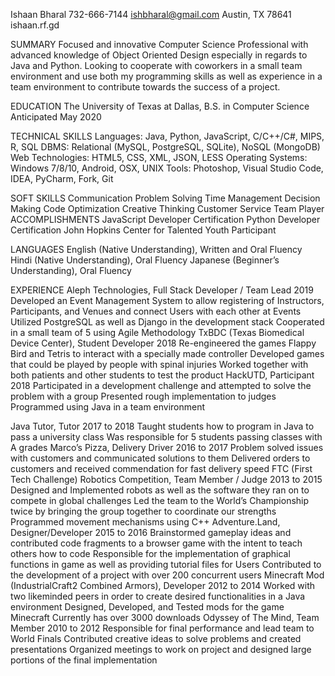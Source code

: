 Ishaan Bharal
732-666-7144										ishbharal@gmail.com
Austin, TX 78641					    					ishaan.rf.gd


SUMMARY
Focused and innovative Computer Science Professional with advanced knowledge of Object Oriented Design especially in regards to Java and Python. Looking to cooperate with coworkers in a small team environment and use both my programming skills as well as experience in a team environment to contribute towards the success of a project.

EDUCATION
The University of Texas at Dallas, B.S. in Computer Science				Anticipated May 2020

TECHNICAL SKILLS
Languages:		Java, Python, JavaScript, C/C++/C#, MIPS, R, SQL
DBMS:			Relational (MySQL, PostgreSQL, SQLite), NoSQL (MongoDB)
Web Technologies:	HTML5, CSS, XML, JSON, LESS
Operating Systems:	Windows 7/8/10, Android, OSX, UNIX
Tools:			Photoshop, Visual Studio Code, IDEA, PyCharm, Fork, Git

SOFT SKILLS
Communication			Problem Solving		Time Management		Decision Making
Code Optimization		Creative Thinking	Customer Service		Team Player
ACCOMPLISHMENTS
JavaScript Developer Certification
Python Developer Certification
John Hopkins Center for Talented Youth Participant

LANGUAGES
English (Native Understanding), Written and Oral Fluency
Hindi (Native Understanding), Oral Fluency
Japanese (Beginner’s Understanding), Oral Fluency

EXPERIENCE
Aleph Technologies, Full Stack Developer / Team Lead							2019
Developed an Event Management System to allow registering of Instructors, Participants, and Venues and connect Users with each other at Events
Utilized PostgreSQL as well as Django in the development stack
Cooperated in a small team of 5 using Agile Methodology
TxBDC (Texas Biomedical Device Center), Student Developer						2018
Re-engineered the games Flappy Bird and Tetris to interact with a specially made controller
Developed games that could be played by people with spinal injuries
Worked together with both patients and other students to test the product
HackUTD, Participant											2018
Participated in a development challenge and attempted to solve the problem with a group
Presented rough implementation to judges
Programmed using Java in a team environment


Java Tutor, Tutor										2017 to 2018
Taught students how to program in Java to pass a university class
Was responsible for 5 students passing classes with A grades
Marco’s Pizza, Delivery Driver									2016 to 2017
Problem solved issues with customers and communicated solutions to them
Delivered orders to customers and received commendation for fast delivery speed
FTC (First Tech Challenge) Robotics Competition, Team Member / Judge 				2013 to 2015
Designed and Implemented robots as well as the software they ran on to compete in global challenges
Led the team to the World’s Championship twice by bringing the group together to coordinate our strengths
Programmed movement mechanisms using C++
Adventure.Land, Designer/Developer								2015 to 2016
Brainstormed gameplay ideas and contributed code fragments to a browser game with the intent to teach others how to code
Responsible for the implementation of graphical functions in game as well as providing tutorial files for Users
Contributed to the development of a project with over 200 concurrent users
Minecraft Mod (IndustrialCraft2 Combined Armors), Developer					2012 to 2014
Worked with two likeminded peers in order to create desired functionalities in a Java environment
Designed, Developed, and Tested mods for the game Minecraft
Currently has over 3000 downloads
Odyssey of The Mind, Team Member								2010 to 2012
Responsible for final performance and lead team to World Finals
Contributed creative ideas to solve problems and created presentations
Organized meetings to work on project and designed large portions of the final implementation

